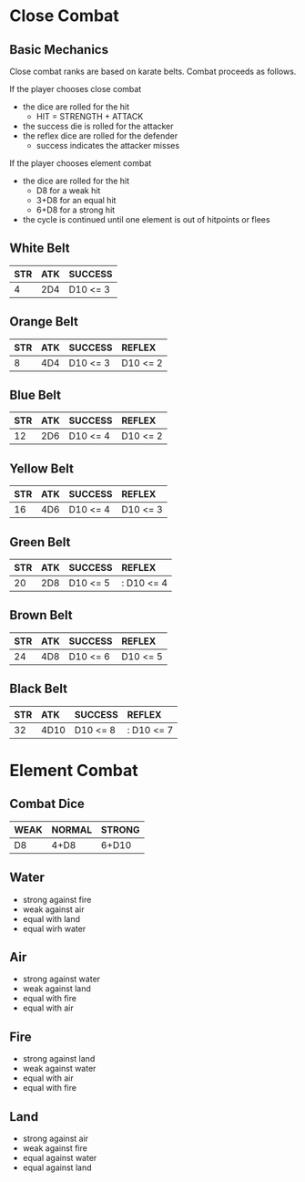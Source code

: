 # Close Combat

## Basic Mechanics

Close combat ranks are based on karate belts. Combat
proceeds as follows.

If the player chooses close combat

- the dice are rolled for the hit
  - HIT = STRENGTH + ATTACK
- the success die is rolled for the attacker
- the reflex dice are rolled for the defender
  - success indicates the attacker misses

If the player chooses element combat

- the dice are rolled for the hit
  - D8 for a weak hit
  - 3+D8 for an equal hit
  - 6+D8 for a strong hit
- the cycle is continued until one element is out of hitpoints
  or flees

## White Belt

STR     | ATK   | SUCCESS
--------|:------|:-------
 4      | 2D4   | D10 <= 3

## Orange Belt

STR     | ATK   | SUCCESS       | REFLEX
--------|:------|:--------------|:--------
 8      | 4D4   | D10 <= 3      | D10 <= 2

## Blue Belt

STR     | ATK   | SUCCESS       | REFLEX
--------|:------|:--------------|:--------
 12     | 2D6   | D10 <= 4      | D10 <= 2

## Yellow Belt

STR     | ATK   | SUCCESS       | REFLEX
--------|:------|:--------------|:--------
 16     | 4D6   | D10 <= 4      | D10 <= 3

## Green Belt

STR     | ATK   | SUCCESS       | REFLEX
--------|:------|:--------------|:--------
 20     | 2D8   | D10 <= 5      |: D10 <= 4

## Brown Belt

STR     | ATK   | SUCCESS       | REFLEX
--------|:------|:--------------|:--------
 24     | 4D8   | D10 <= 6      | D10 <= 5

## Black Belt

STR     | ATK   | SUCCESS       | REFLEX
--------|:------|:--------------|:--------
 32     | 4D10  | D10 <= 8      |: D10 <= 7

# Element Combat

## Combat Dice

WEAK | NORMAL | STRONG |
-----|:-------|:--------
 D8  | 4+D8   | 6+D10  |

## Water

- strong against fire
- weak against air
- equal with land
- equal wirh water

## Air

- strong against water
- weak against land
- equal with fire
- equal with air

## Fire

- strong against land
- weak against water
- equal with air
- equal with fire

## Land

- strong against air
- weak against fire
- equal against water
- equal against land


